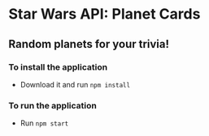 <h1>Star Wars API: Planet Cards</h1>
<h2>Random planets for your trivia!</h2>

<h3>To install the application</h3>

<ul>
    <li>Download it and run <code>npm install</code></li>
</ul>

<h3>To run the application</h3>

<ul>
    <li>Run <code>npm start</code></li>
</ul>


